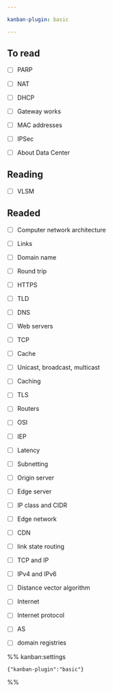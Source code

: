 ```yaml
---

kanban-plugin: basic

---
```


## To read

- [ ] PARP
- [ ] NAT
- [ ] DHCP
- [ ] Gateway works
- [ ] MAC addresses
- [ ] IPSec
- [ ] About Data Center


## Reading

- [ ] VLSM


## Readed

- [ ] Computer network architecture
- [ ] Links
- [ ] Domain name
- [ ] Round trip
- [ ] HTTPS
- [ ] TLD
- [ ] DNS
- [ ] Web servers
- [ ] TCP
- [ ] Cache
- [ ] Unicast, broadcast, multicast
- [ ] Caching
- [ ] TLS
- [ ] Routers
- [ ] OSI
- [ ] IEP
- [ ] Latency
- [ ] Subnetting
- [ ] Origin server
- [ ] Edge server
- [ ] IP class and CIDR
- [ ] Edge network
- [ ] CDN
- [ ] link state routing
- [ ] TCP and IP
- [ ] IPv4 and IPv6
- [ ] Distance vector algorithm
- [ ] Internet
- [ ] Internet protocol
- [ ] AS
- [ ] domain registries




%% kanban:settings
```
{"kanban-plugin":"basic"}
```
%%